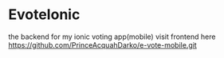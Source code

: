 # EvoteIonic
the backend for my ionic voting app(mobile) visit frontend here https://github.com/PrinceAcquahDarko/e-vote-mobile.git
